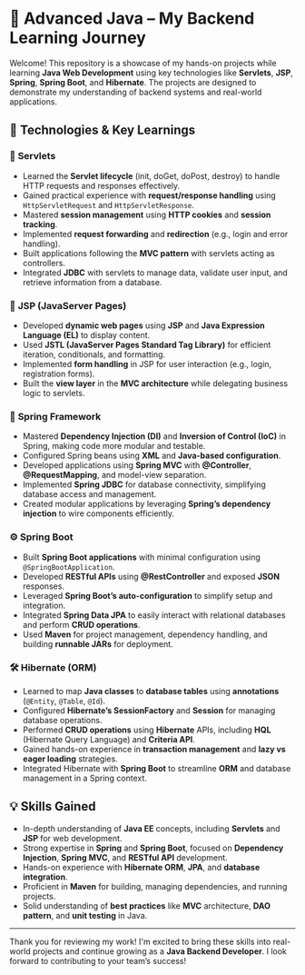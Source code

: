 # 📘 Advanced Java – My Backend Learning Journey

Welcome! This repository is a showcase of my hands-on projects while learning **Java Web Development** using key technologies like **Servlets**, **JSP**, **Spring**, **Spring Boot**, and **Hibernate**. The projects are designed to demonstrate my understanding of backend systems and real-world applications.

## 🚀 Technologies & Key Learnings

### 🧩 **Servlets**
- Learned the **Servlet lifecycle** (init, doGet, doPost, destroy) to handle HTTP requests and responses effectively.
- Gained practical experience with **request/response handling** using `HttpServletRequest` and `HttpServletResponse`.
- Mastered **session management** using **HTTP cookies** and **session tracking**.
- Implemented **request forwarding** and **redirection** (e.g., login and error handling).
- Built applications following the **MVC pattern** with servlets acting as controllers.
- Integrated **JDBC** with servlets to manage data, validate user input, and retrieve information from a database.

### 🧾 **JSP (JavaServer Pages)**
- Developed **dynamic web pages** using **JSP** and **Java Expression Language (EL)** to display content.
- Used **JSTL (JavaServer Pages Standard Tag Library)** for efficient iteration, conditionals, and formatting.
- Implemented **form handling** in JSP for user interaction (e.g., login, registration forms).
- Built the **view layer** in the **MVC architecture** while delegating business logic to servlets.

### 🌱 **Spring Framework**
- Mastered **Dependency Injection (DI)** and **Inversion of Control (IoC)** in Spring, making code more modular and testable.
- Configured Spring beans using **XML** and **Java-based configuration**.
- Developed applications using **Spring MVC** with **@Controller**, **@RequestMapping**, and model-view separation.
- Implemented **Spring JDBC** for database connectivity, simplifying database access and management.
- Created modular applications by leveraging **Spring’s dependency injection** to wire components efficiently.

### ⚙️ **Spring Boot**
- Built **Spring Boot applications** with minimal configuration using `@SpringBootApplication`.
- Developed **RESTful APIs** using **@RestController** and exposed **JSON** responses.
- Leveraged **Spring Boot’s auto-configuration** to simplify setup and integration.
- Integrated **Spring Data JPA** to easily interact with relational databases and perform **CRUD operations**.
- Used **Maven** for project management, dependency handling, and building **runnable JARs** for deployment.

### 🛠 **Hibernate (ORM)**
- Learned to map **Java classes** to **database tables** using **annotations** (`@Entity`, `@Table`, `@Id`).
- Configured **Hibernate’s SessionFactory** and **Session** for managing database operations.
- Performed **CRUD operations** using **Hibernate** APIs, including **HQL** (Hibernate Query Language) and **Criteria API**.
- Gained hands-on experience in **transaction management** and **lazy vs eager loading** strategies.
- Integrated Hibernate with **Spring Boot** to streamline **ORM** and database management in a Spring context.

## 💡 Skills Gained
- In-depth understanding of **Java EE** concepts, including **Servlets** and **JSP** for web development.
- Strong expertise in **Spring** and **Spring Boot**, focused on **Dependency Injection**, **Spring MVC**, and **RESTful API** development.
- Hands-on experience with **Hibernate ORM**, **JPA**, and **database integration**.
- Proficient in **Maven** for building, managing dependencies, and running projects.
- Solid understanding of **best practices** like **MVC** architecture, **DAO pattern**, and **unit testing** in Java.

---

Thank you for reviewing my work! I'm excited to bring these skills into real-world projects and continue growing as a **Java Backend Developer**. I look forward to contributing to your team’s success!
